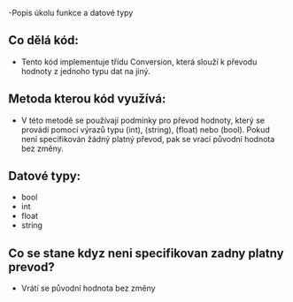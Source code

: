 -Popis úkolu funkce a datové typy
## Co dělá kód:

- Tento kód implementuje třídu Conversion, která slouží k převodu hodnoty z jednoho typu dat na jiný.
## Metoda kterou kód využívá:

- V této metodě se používají podmínky pro převod hodnoty, který se provádí pomocí výrazů typu (int), (string), (float) nebo (bool). 
Pokud není specifikován žádný platný převod, pak se vrací původní hodnota bez změny.
## Datové typy:
- bool
- int
- float
- string
## Co se stane kdyz neni specifikovan zadny platny prevod? 
- Vrátí se původní hodnota bez změny
